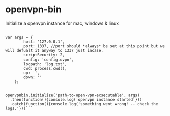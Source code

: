 # openvpn-bin
Initialize a openvpn instance for mac, windows &amp; linux

```var openvpnbin = require('openvpn-bin');

var args = {
        host: '127.0.0.1',
        port: 1337, //port should *always* be set at this point but we will defualt it anyway to 1337 just incase.
        scriptSecurity: 2,
        config: 'config.ovpn',
        logpath: 'log.txt',
        cwd: process.cwd(),
        up: '',
        down: ''
    };


openvpnbin.initialize('path-to-open-vpn-exsecutable', args)
  .then(function(){console.log('openvpn instance started'}))
  .catch(function(){console.log('something went wrong! -- check the logs.'}))```
